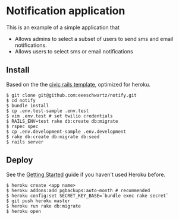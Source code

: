 # Notification application

This is an example of a simple application that

* Allows admins to select a subset of users to send sms and email notifications.
* Allows users to select sms or email notifications


## Install

Based on the the [civic rails template](https://github.com/invisiblefunnel/civic-rails), optimized for heroku.

```console
$ git clone git@github.com:eeeschwartz/notify.git
$ cd notify
$ bundle install
$ cp .env.test-sample .env.test
$ vim .env.test # set twilio credentials
$ RAILS_ENV=test rake db:create db:migrate
$ rspec spec
$ cp .env.development-sample .env.development
$ rake db:create db:migrate db:seed
$ rails server
```

## Deploy

See the [Getting Started](https://devcenter.heroku.com/articles/quickstart) guide if you haven't used Heroku before.

```console
$ heroku create <app name>
$ heroku addons:add pgbackups:auto-month # recommended
$ heroku config:set SECRET_KEY_BASE=`bundle exec rake secret`
$ git push heroku master
$ heroku run rake db:migrate
$ heroku open
```

